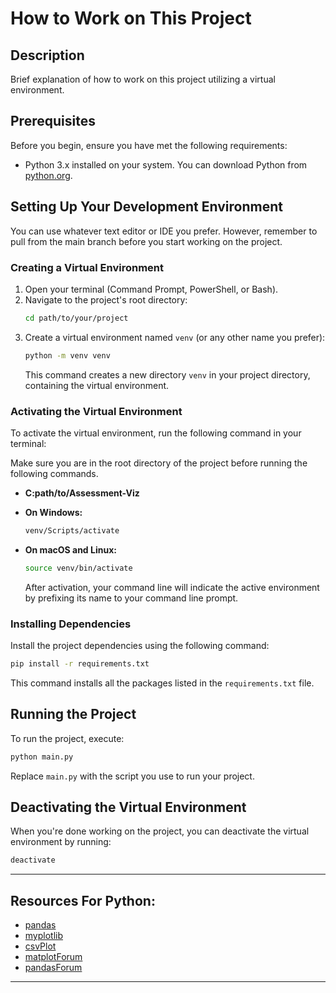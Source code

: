 # How to Work on This Project

## Description

Brief explanation of how to work on this project utilizing a virtual environment.

## Prerequisites

Before you begin, ensure you have met the following requirements:

- Python 3.x installed on your system. You can download Python from [python.org](https://www.python.org/downloads/).

## Setting Up Your Development Environment

You can use whatever text editor or IDE you prefer. However, remember to pull from the main branch before you start working on the project.

### Creating a Virtual Environment

1. Open your terminal (Command Prompt, PowerShell, or Bash).
2. Navigate to the project's root directory:
   ```bash
   cd path/to/your/project
   ```
3. Create a virtual environment named `venv` (or any other name you prefer):
   ```bash
   python -m venv venv
   ```
   This command creates a new directory `venv` in your project directory, containing the virtual environment.

### Activating the Virtual Environment

To activate the virtual environment, run the following command in your terminal:

Make sure you are in the root directory of the project before running the following commands.

- **C:path/to/Assessment-Viz**

- **On Windows:**
  ```bash
  venv/Scripts/activate
  ```
- **On macOS and Linux:**
  ```bash
  source venv/bin/activate
  ```
  After activation, your command line will indicate the active environment by prefixing its name to your command line prompt.

### Installing Dependencies

Install the project dependencies using the following command:

```bash
pip install -r requirements.txt
```

This command installs all the packages listed in the `requirements.txt` file.

## Running the Project

To run the project, execute:

```bash
python main.py
```

Replace `main.py` with the script you use to run your project.

## Deactivating the Virtual Environment

When you're done working on the project, you can deactivate the virtual environment by running:

```bash
deactivate
```

---
## Resources For Python:
- [pandas](https://pandas-xlsxwriter-charts.readthedocs.io/)
- [myplotlib](https://www.geeksforgeeks.org/plot-data-from-excel-file-in-matplotlib-python/)
- [csvPlot](https://www.youtube.com/watch?v=y43_o2OnI68)
- [matplotForum](https://www.w3schools.com/python/matplotlib_plotting.asp)
- [pandasForum](https://www.w3schools.com/python/pandas/default.asp)

---